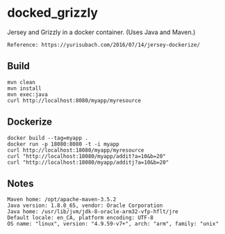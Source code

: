 # docked_grizzly

Jersey and Grizzly in a docker container. (Uses Java and Maven.)

`Reference: https://yurisubach.com/2016/07/14/jersey-dockerize/`

## Build

```
mvn clean
mvn install
mvn exec:java
curl http://localhost:8080/myapp/myresource
```

## Dockerize 

```
docker build --tag=myapp .
docker run -p 18080:8080 -t -i myapp
curl http://localhost:18080/myapp/myresource
curl "http://localhost:18080/myapp/addit?a=10&b=20"
curl "http://localhost:18080/myapp/additj?a=10&b=20"

```

## Notes

```
Maven home: /opt/apache-maven-3.5.2
Java version: 1.8.0_65, vendor: Oracle Corporation
Java home: /usr/lib/jvm/jdk-8-oracle-arm32-vfp-hflt/jre
Default locale: en_CA, platform encoding: UTF-8
OS name: "linux", version: "4.9.59-v7+", arch: "arm", family: "unix"

```
